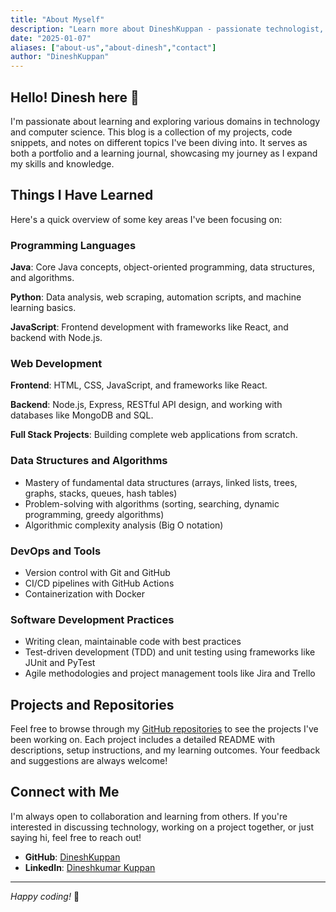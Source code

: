```yaml
---
title: "About Myself"
description: "Learn more about DineshKuppan - passionate technologist, developer, and lifelong learner"
date: "2025-01-07"
aliases: ["about-us","about-dinesh","contact"]
author: "DineshKuppan"
---
```


## Hello! Dinesh here 👋

I'm passionate about learning and exploring various domains in technology and computer science. This blog is a collection of my projects, code snippets, and notes on different topics I've been diving into. It serves as both a portfolio and a learning journal, showcasing my journey as I expand my skills and knowledge.

## Things I Have Learned

Here's a quick overview of some key areas I've been focusing on:

### Programming Languages

**Java**: Core Java concepts, object-oriented programming, data structures, and algorithms.

**Python**: Data analysis, web scraping, automation scripts, and machine learning basics.

**JavaScript**: Frontend development with frameworks like React, and backend with Node.js.

### Web Development

**Frontend**: HTML, CSS, JavaScript, and frameworks like React.

**Backend**: Node.js, Express, RESTful API design, and working with databases like MongoDB and SQL.

**Full Stack Projects**: Building complete web applications from scratch.

### Data Structures and Algorithms

- Mastery of fundamental data structures (arrays, linked lists, trees, graphs, stacks, queues, hash tables)
- Problem-solving with algorithms (sorting, searching, dynamic programming, greedy algorithms)
- Algorithmic complexity analysis (Big O notation)

### DevOps and Tools

- Version control with Git and GitHub
- CI/CD pipelines with GitHub Actions
- Containerization with Docker

### Software Development Practices

- Writing clean, maintainable code with best practices
- Test-driven development (TDD) and unit testing using frameworks like JUnit and PyTest
- Agile methodologies and project management tools like Jira and Trello

## Projects and Repositories

Feel free to browse through my [GitHub repositories](https://github.com/DineshKuppan) to see the projects I've been working on. Each project includes a detailed README with descriptions, setup instructions, and my learning outcomes. Your feedback and suggestions are always welcome!

## Connect with Me

I'm always open to collaboration and learning from others. If you're interested in discussing technology, working on a project together, or just saying hi, feel free to reach out!

- **GitHub**: [DineshKuppan](https://github.com/DineshKuppan)
- **LinkedIn**: [Dineshkumar Kuppan](https://www.linkedin.com/in/dineshkumar-kuppan)

---

*Happy coding!* 🚀